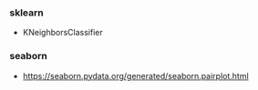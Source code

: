 ### sklearn
- KNeighborsClassifier
### seaborn
- https://seaborn.pydata.org/generated/seaborn.pairplot.html